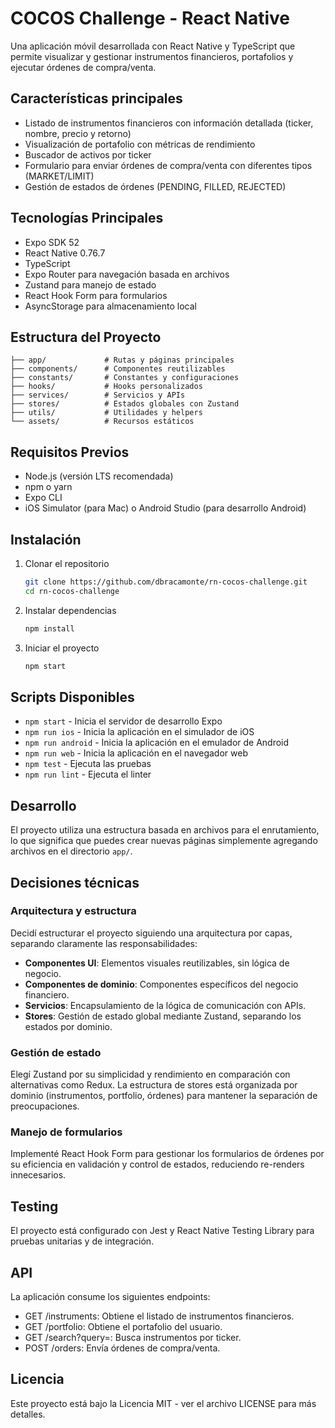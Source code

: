 # COCOS Challenge - React Native

Una aplicación móvil desarrollada con React Native y TypeScript que permite visualizar y gestionar instrumentos financieros, portafolios y ejecutar órdenes de compra/venta.

## Características principales

- Listado de instrumentos financieros con información detallada (ticker, nombre, precio y retorno)
- Visualización de portafolio con métricas de rendimiento
- Buscador de activos por ticker
- Formulario para enviar órdenes de compra/venta con diferentes tipos (MARKET/LIMIT)
- Gestión de estados de órdenes (PENDING, FILLED, REJECTED)

## Tecnologías Principales

- Expo SDK 52
- React Native 0.76.7
- TypeScript
- Expo Router para navegación basada en archivos
- Zustand para manejo de estado
- React Hook Form para formularios
- AsyncStorage para almacenamiento local

## Estructura del Proyecto

```
├── app/             # Rutas y páginas principales
├── components/      # Componentes reutilizables
├── constants/       # Constantes y configuraciones
├── hooks/           # Hooks personalizados
├── services/        # Servicios y APIs
├── stores/          # Estados globales con Zustand
├── utils/           # Utilidades y helpers
└── assets/          # Recursos estáticos
```

## Requisitos Previos

- Node.js (versión LTS recomendada)
- npm o yarn
- Expo CLI
- iOS Simulator (para Mac) o Android Studio (para desarrollo Android)

## Instalación

1. Clonar el repositorio
   ```bash
   git clone https://github.com/dbracamonte/rn-cocos-challenge.git
   cd rn-cocos-challenge
   ```

2. Instalar dependencias
   ```bash
   npm install
   ```

3. Iniciar el proyecto
   ```bash
   npm start
   ```

## Scripts Disponibles

- `npm start` - Inicia el servidor de desarrollo Expo
- `npm run ios` - Inicia la aplicación en el simulador de iOS
- `npm run android` - Inicia la aplicación en el emulador de Android
- `npm run web` - Inicia la aplicación en el navegador web
- `npm test` - Ejecuta las pruebas
- `npm run lint` - Ejecuta el linter

## Desarrollo

El proyecto utiliza una estructura basada en archivos para el enrutamiento, lo que significa que puedes crear nuevas páginas simplemente agregando archivos en el directorio `app/`.

## Decisiones técnicas

### Arquitectura y estructura

Decidí estructurar el proyecto siguiendo una arquitectura por capas, separando claramente las responsabilidades:

- **Componentes UI**: Elementos visuales reutilizables, sin lógica de negocio.
- **Componentes de dominio**: Componentes específicos del negocio financiero.
- **Servicios**: Encapsulamiento de la lógica de comunicación con APIs.
- **Stores**: Gestión de estado global mediante Zustand, separando los estados por dominio.

### Gestión de estado

Elegí Zustand por su simplicidad y rendimiento en comparación con alternativas como Redux. La estructura de stores está organizada por dominio (instrumentos, portfolio, órdenes) para mantener la separación de preocupaciones.

### Manejo de formularios

Implementé React Hook Form para gestionar los formularios de órdenes por su eficiencia en validación y control de estados, reduciendo re-renders innecesarios.

## Testing

El proyecto está configurado con Jest y React Native Testing Library para pruebas unitarias y de integración.

## API

La aplicación consume los siguientes endpoints:

- GET /instruments: Obtiene el listado de instrumentos financieros.
- GET /portfolio: Obtiene el portafolio del usuario.
- GET /search?query=<ticker>: Busca instrumentos por ticker.
- POST /orders: Envía órdenes de compra/venta.

## Licencia

Este proyecto está bajo la Licencia MIT - ver el archivo LICENSE para más detalles.

